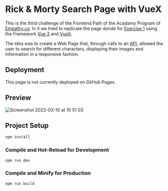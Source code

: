 # Rick & Morty Search Page with VueX

This is the third challenge of the Frontend Path of the Acadamy Program of [Empathy.co](https://empathy.co/). In it we tried to replicate the page donde for [Exercise 1](https://github.com/lumialfe/Rick-Morty_EmpathyAcademy) using the Framework [Vue 3](https://vuejs.org/) and [VueX](https://vuex.vuejs.org/).

The idea was to create a Web Page that, through calls to an [API](https://rickandmortyapi.com/), allowed the user to search for different characters, displaying their images and information in a responsive fashion.

## Deployment

This page is not currently deployed on GitHub Pages.

## Preview

![Screenshot 2023-03-10 at 10 51 03](https://user-images.githubusercontent.com/60442261/224284294-20082cce-0b39-45cf-a894-04d22813fa99.png)

## Project Setup

```sh
npm install
```

### Compile and Hot-Reload for Development

```sh
npm run dev
```

### Compile and Minify for Production

```sh
npm run build
```
